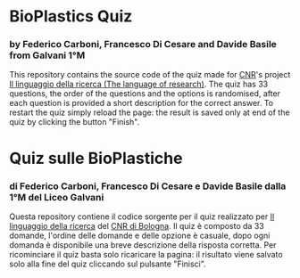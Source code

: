 # BioPlastics Quiz
### by Federico Carboni, Francesco Di Cesare and Davide Basile from Galvani 1°M
This repository contains the source code of the quiz made for [CNR](https://www.bo.cnr.it/)'s project [Il linguaggio della ricerca (The language of research)](https://www.bo.cnr.it/linguaggiodellaricerca/).
The quiz has 33 questions, the order of the questions and the options is randomised, after each question is provided a short description for the correct answer. To restart the quiz simply reload the page: the result is saved only at end of the quiz by clicking the button "Finish".
# Quiz sulle BioPlastiche
### di Federico Carboni, Francesco Di Cesare e Davide Basile dalla 1°M del Liceo Galvani
Questa repository contiene il codice sorgente per il quiz realizzato per [Il linguaggio della ricerca](https://www.bo.cnr.it/linguaggiodellaricerca/) del [CNR di Bologna](https://www.bo.cnr.it/).
Il quiz è composto da 33 domande, l'ordine delle domande e delle opzione è casuale, dopo ogni domanda è disponibile una breve descrizione della risposta corretta. Per ricominciare il quiz basta solo ricaricare la pagina: il risultato viene salvato solo alla fine del quiz cliccando sul pulsante "Finisci".
